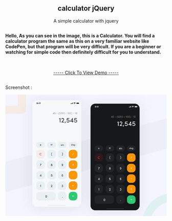 <h2 align="center">calculator jQuery</h2>
<p align="center">A simple calculator with jquery</p>
<h2></h2>
<div>
    <b>Hello,
As you can see in the image, this is a Calculator. You will find a calculator program the same as this on a very familiar website like CodePen, but that program will be very difficult. If you are a beginner or watching for simple code then definitely difficult for you to understand.

</b>
    </br></br>
</div>
<h2></h2>
<p align="center"><a href="https://kianejad.github.io/calculator-jQuery/">----- Click To View Demo -----</a></p>
<h2></h2>
<p>Screenshot : </p>
<img src="https://github.com/kianejad/calculator-jQuery/blob/master/photo_%DB%B2%DB%B0%DB%B2%DB%B1-%DB%B1%DB%B1-%DB%B2%DB%B5_%DB%B1%DB%B4-%DB%B0%DB%B9-%DB%B2%DB%B3.jpg">
